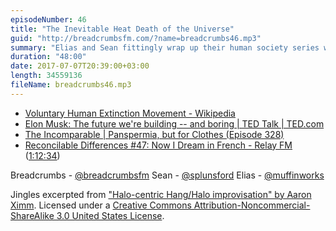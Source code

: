 ```yaml
---
episodeNumber: 46
title: "The Inevitable Heat Death of the Universe"
guid: "http://breadcrumbsfm.com/?name=breadcrumbs46.mp3"
summary: "Elias and Sean fittingly wrap up their human society series with a survey of all the ways humanity might just annihilate itself."
duration: "48:00"
date: 2017-07-07T20:39:00+03:00
length: 34559136
fileName: breadcrumbs46.mp3
---
```


- [ Voluntary Human Extinction Movement - Wikipedia](https://en.wikipedia.org/wiki/Voluntary_Human_Extinction_Movement?wprov=sfsi1)
- [ Elon Musk: The future we're building -- and boring | TED Talk | TED.com](https://www.ted.com/talks/elon_musk_the_future_we_re_building_and_boring)
- [The Incomparable | Panspermia, but for Clothes (Episode 328)](https://www.theincomparable.com/theincomparable/328/)
- [Reconcilable Differences #47: Now I Dream in French - Relay FM](http://relay.fm/rd/47) ([1:12:34](https://overcast.fm/+E5INR7EhE/1:12:34))

Breadcrumbs - [@breadcrumbsfm](https://twitter.com/breadcrumbsfm) Sean - [@splunsford](https://twitter.com/splunsford) Elias - [@muffinworks](https://twitter.com/muffinworks)

Jingles excerpted from [ "Halo-centric Hang/Halo improvisation" by Aaron Ximm](http://freemusicarchive.org/music/aaron_ximm/handpans_and_the_hang/). Licensed under a [Creative Commons Attribution-Noncommercial-ShareAlike 3.0 United States License](http://creativecommons.org/licenses/by-nc-sa/3.0/us/).